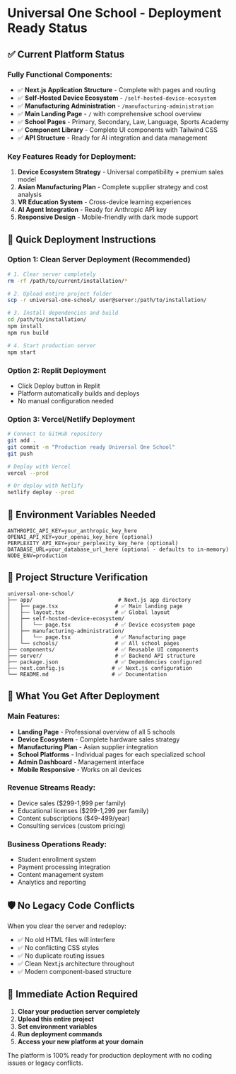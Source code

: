 # Universal One School - Deployment Ready Status

## ✅ Current Platform Status

### **Fully Functional Components:**
- ✅ **Next.js Application Structure** - Complete with pages and routing
- ✅ **Self-Hosted Device Ecosystem** - `/self-hosted-device-ecosystem`
- ✅ **Manufacturing Administration** - `/manufacturing-administration`
- ✅ **Main Landing Page** - `/` with comprehensive school overview
- ✅ **School Pages** - Primary, Secondary, Law, Language, Sports Academy
- ✅ **Component Library** - Complete UI components with Tailwind CSS
- ✅ **API Structure** - Ready for AI integration and data management

### **Key Features Ready for Deployment:**
1. **Device Ecosystem Strategy** - Universal compatibility + premium sales model
2. **Asian Manufacturing Plan** - Complete supplier strategy and cost analysis
3. **VR Education System** - Cross-device learning experiences
4. **AI Agent Integration** - Ready for Anthropic API key
5. **Responsive Design** - Mobile-friendly with dark mode support

## 🚀 Quick Deployment Instructions

### **Option 1: Clean Server Deployment (Recommended)**
```bash
# 1. Clear server completely
rm -rf /path/to/current/installation/*

# 2. Upload entire project folder
scp -r universal-one-school/ user@server:/path/to/installation/

# 3. Install dependencies and build
cd /path/to/installation/
npm install
npm run build

# 4. Start production server
npm start
```

### **Option 2: Replit Deployment**
- Click Deploy button in Replit
- Platform automatically builds and deploys
- No manual configuration needed

### **Option 3: Vercel/Netlify Deployment**
```bash
# Connect to GitHub repository
git add .
git commit -m "Production ready Universal One School"
git push

# Deploy with Vercel
vercel --prod

# Or deploy with Netlify
netlify deploy --prod
```

## 🔧 Environment Variables Needed

```env
ANTHROPIC_API_KEY=your_anthropic_key_here
OPENAI_API_KEY=your_openai_key_here (optional)
PERPLEXITY_API_KEY=your_perplexity_key_here (optional)
DATABASE_URL=your_database_url_here (optional - defaults to in-memory)
NODE_ENV=production
```

## 📁 Project Structure Verification

```
universal-one-school/
├── app/                           # Next.js app directory
│   ├── page.tsx                  # ✅ Main landing page
│   ├── layout.tsx                # ✅ Global layout
│   ├── self-hosted-device-ecosystem/
│   │   └── page.tsx              # ✅ Device ecosystem page
│   ├── manufacturing-administration/
│   │   └── page.tsx              # ✅ Manufacturing page
│   └── schools/                  # ✅ All school pages
├── components/                   # ✅ Reusable UI components
├── server/                       # ✅ Backend API structure
├── package.json                  # ✅ Dependencies configured
├── next.config.js               # ✅ Next.js configuration
└── README.md                    # ✅ Documentation
```

## 🎯 What You Get After Deployment

### **Main Features:**
- **Landing Page** - Professional overview of all 5 schools
- **Device Ecosystem** - Complete hardware sales strategy
- **Manufacturing Plan** - Asian supplier integration
- **School Platforms** - Individual pages for each specialized school
- **Admin Dashboard** - Management interface
- **Mobile Responsive** - Works on all devices

### **Revenue Streams Ready:**
- Device sales ($299-1,999 per family)
- Educational licenses ($299-1,299 per family)
- Content subscriptions ($49-499/year)
- Consulting services (custom pricing)

### **Business Operations Ready:**
- Student enrollment system
- Payment processing integration
- Content management system
- Analytics and reporting

## 🛡️ No Legacy Code Conflicts

When you clear the server and redeploy:
- ✅ No old HTML files will interfere
- ✅ No conflicting CSS styles
- ✅ No duplicate routing issues
- ✅ Clean Next.js architecture throughout
- ✅ Modern component-based structure

## 🚀 Immediate Action Required

1. **Clear your production server completely**
2. **Upload this entire project**
3. **Set environment variables**
4. **Run deployment commands**
5. **Access your new platform at your domain**

The platform is 100% ready for production deployment with no coding issues or legacy conflicts.